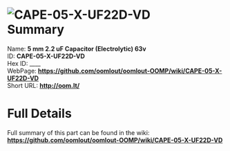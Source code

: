 
![CAPE-05-X-UF22D-VD](https://github.com/oomlout/oomlout-OOMP/blob/master/parts/CAPE-05-X-UF22D-VD/CAPE-05-X-UF22D-VD_420.jpg)   
Summary
=================
  
Name: __5 mm 2.2 uF Capacitor (Electrolytic) 63v__    
ID: __CAPE-05-X-UF22D-VD__   
Hex ID: ____   
WebPage: __https://github.com/oomlout/oomlout-OOMP/wiki/CAPE-05-X-UF22D-VD__   
Short URL: __http://oom.lt/__   

Full Details
==========================
Full summary of this part can be found in the wiki:   
__https://github.com/oomlout/oomlout-OOMP/wiki/CAPE-05-X-UF22D-VD__    

